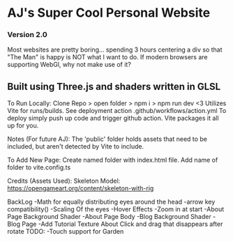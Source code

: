 # AJ's Super Cool Personal Website
### Version 2.0
Most websites are pretty boring... spending 3 hours centering a div so that "The Man" is happy is NOT what I want to do. If modern browsers are supporting WebGl, why not make use of it?

## Built using Three.js and shaders written in GLSL


To Run Locally:
Clone Repo > open folder > npm i > npm run dev <3
Utilizes Vite for runs/builds. See deployment action .github/workflows/action.yml
To deploy simply push up code and trigger github action. Vite packages it all up for you.

Notes (For future AJ):
The 'public' folder holds assets that need to be included, but aren't detected by Vite to include.

To Add New Page:
Create named folder with index.html file. Add name of folder to vite.config.ts

Credits (Assets Used):
Skeleton Model: https://opengameart.org/content/skeleton-with-rig



BackLog
-Math for equally distributing eyes around the head
-arrow key compatibility()
-Scaling Of the eyes
-Hover Effects
-Zoom in at start
-About Page Background Shader
-About Page Body
-Blog Background Shader
-Blog Page
-Add Tutorial Texture About Click and drag that disappears after rotate
TODO:
-Touch support for Garden